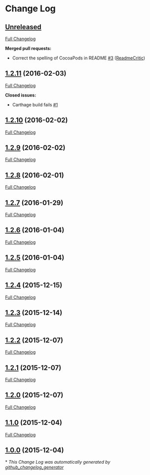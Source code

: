 # Change Log

## [Unreleased](https://github.com/Skogetroll/Result/tree/HEAD)

[Full Changelog](https://github.com/Skogetroll/Result/compare/1.2.11...HEAD)

**Merged pull requests:**

- Correct the spelling of CocoaPods in README [\#3](https://github.com/Skogetroll/Result/pull/3) ([ReadmeCritic](https://github.com/ReadmeCritic))

## [1.2.11](https://github.com/Skogetroll/Result/tree/1.2.11) (2016-02-03)
[Full Changelog](https://github.com/Skogetroll/Result/compare/1.2.10...1.2.11)

**Closed issues:**

- Carthage build fails [\#1](https://github.com/Skogetroll/Result/issues/1)

## [1.2.10](https://github.com/Skogetroll/Result/tree/1.2.10) (2016-02-02)
[Full Changelog](https://github.com/Skogetroll/Result/compare/1.2.9...1.2.10)

## [1.2.9](https://github.com/Skogetroll/Result/tree/1.2.9) (2016-02-02)
[Full Changelog](https://github.com/Skogetroll/Result/compare/1.2.8...1.2.9)

## [1.2.8](https://github.com/Skogetroll/Result/tree/1.2.8) (2016-02-01)
[Full Changelog](https://github.com/Skogetroll/Result/compare/1.2.7...1.2.8)

## [1.2.7](https://github.com/Skogetroll/Result/tree/1.2.7) (2016-01-29)
[Full Changelog](https://github.com/Skogetroll/Result/compare/1.2.6...1.2.7)

## [1.2.6](https://github.com/Skogetroll/Result/tree/1.2.6) (2016-01-04)
[Full Changelog](https://github.com/Skogetroll/Result/compare/1.2.5...1.2.6)

## [1.2.5](https://github.com/Skogetroll/Result/tree/1.2.5) (2016-01-04)
[Full Changelog](https://github.com/Skogetroll/Result/compare/1.2.4...1.2.5)

## [1.2.4](https://github.com/Skogetroll/Result/tree/1.2.4) (2015-12-15)
[Full Changelog](https://github.com/Skogetroll/Result/compare/1.2.3...1.2.4)

## [1.2.3](https://github.com/Skogetroll/Result/tree/1.2.3) (2015-12-14)
[Full Changelog](https://github.com/Skogetroll/Result/compare/1.2.2...1.2.3)

## [1.2.2](https://github.com/Skogetroll/Result/tree/1.2.2) (2015-12-07)
[Full Changelog](https://github.com/Skogetroll/Result/compare/1.2.1...1.2.2)

## [1.2.1](https://github.com/Skogetroll/Result/tree/1.2.1) (2015-12-07)
[Full Changelog](https://github.com/Skogetroll/Result/compare/1.2.0...1.2.1)

## [1.2.0](https://github.com/Skogetroll/Result/tree/1.2.0) (2015-12-07)
[Full Changelog](https://github.com/Skogetroll/Result/compare/1.1.0...1.2.0)

## [1.1.0](https://github.com/Skogetroll/Result/tree/1.1.0) (2015-12-04)
[Full Changelog](https://github.com/Skogetroll/Result/compare/1.0.0...1.1.0)

## [1.0.0](https://github.com/Skogetroll/Result/tree/1.0.0) (2015-12-04)


\* *This Change Log was automatically generated by [github_changelog_generator](https://github.com/skywinder/Github-Changelog-Generator)*